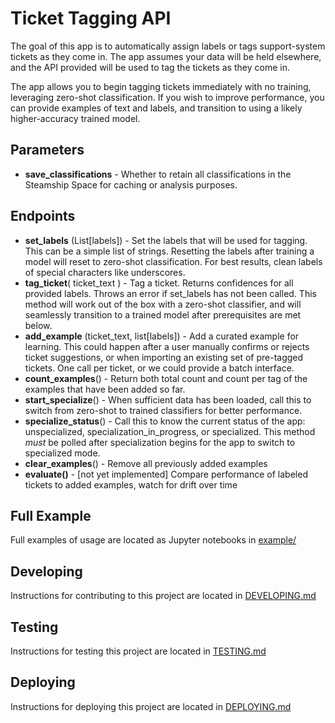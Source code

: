 # Ticket Tagging API

The goal of this app is to automatically assign labels or tags support-system tickets as they come in.  The app assumes
your data will be held elsewhere, and the API provided will be used to tag the tickets as they come in.

The app allows you to begin tagging tickets immediately with no training, leveraging zero-shot classification.  If you wish
to improve performance, you can provide examples of text and labels, and transition to using a likely higher-accuracy 
trained model.  

## Parameters

- **save_classifications** - Whether to retain all classifications in the Steamship Space for caching or analysis purposes.

## Endpoints

- **set_labels** (List[labels]) - Set the labels that will be used for tagging.  This can be a simple list of strings. Resetting the labels after training a model will reset to zero-shot classification.  For best results, clean labels of special characters like underscores.
- **tag_ticket**( ticket_text ) - Tag a ticket.  Returns confidences for all provided labels.  Throws an error if set_labels has not been called.  This method will work out of the box with a zero-shot classifier, and will seamlessly transition to a trained model after prerequisites are met below.
- **add_example** (ticket_text, list[labels]) - Add a curated example for learning.  This could happen after a user manually confirms or rejects ticket suggestions, or when importing an existing set of pre-tagged tickets.  One call per ticket, or we could provide a batch interface.
- **count_examples**() - Return both total count and count per tag of the examples that have been added so far.
- **start_specialize**() - When sufficient data has been loaded, call this to switch from zero-shot to trained classifiers for better performance.
- **specialize_status**() - Call this to know the current status of the app: unspecialized, specialization_in_progress, or specialized.  This method *must* be polled after specialization begins for the app to switch to specialized mode.
- **clear_examples**() - Remove all previously added examples
- **evaluate()** - [not yet implemented] Compare performance of labeled tickets to added examples, watch for drift over time

## Full Example

Full examples of usage are located as Jupyter notebooks in [example/](example/)

## Developing

Instructions for contributing to this project are located in [DEVELOPING.md](DEVELOPING.md)

## Testing

Instructions for testing this project are located in [TESTING.md](TESTING.md)

## Deploying

Instructions for deploying this project are located in [DEPLOYING.md](DEPLOYING.md)

